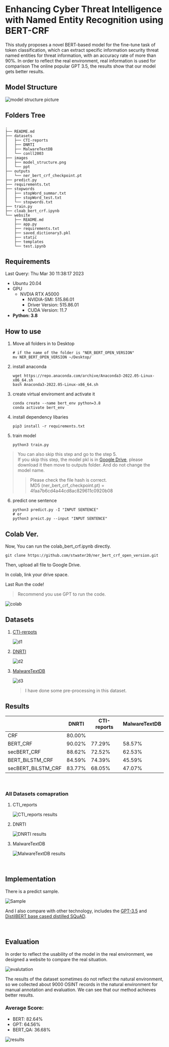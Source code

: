 # Enhancing Cyber Threat Intelligence with Named Entity Recognition using BERT-CRF

This study proposes a novel BERT-based model for the fine-tune task of token classification, which can extract specific information security threat named entities for threat information, with an accuracy rate of more than 90%. In order to reflect the real environment, real information is used for comparison The online popular GPT 3.5, the results show that our model gets better results.


## Model Structure 

![model structure picture](images/model_structure.png)

## Folders Tree 

```
.
├── README.md
├── datasets
│   ├── CTI-reports
│   ├── DNRTI
│   ├── MalwareTextDB
│   └── conll2003
├── images
│   ├── model_structure.png
│   └── ppt
├── outputs
│   └── ner_bert_crf_checkpoint.pt
├── predict.py
├── requirements.txt
├── stopwords
│   ├── stopWord_summar.txt
│   ├── stopWord_test.txt
│   └── stopwords.txt
├── train.py
├── cloab_bert_crf.ipynb
└── website
    ├── README.md
    ├── app.py
    ├── requirements.txt
    ├── saved_dictionary3.pkl
    ├── static
    ├── templates
    └── test.ipynb

```
## Requirements

Last Query: Thu Mar 30 11:38:17 2023     
* Ubuntu 20.04
* GPU
  * NVDIA RTX A5000
    * NVIDIA-SMI: 515.86.01
    * Driver Version: 515.86.01
    * CUDA Version: 11.7
* <b>Python: 3.8</b>
  

## How to use

1. Move all folders in to Desktop
    ```
    # if the name of the folder is "NER_BERT_OPEN_VERSION"
    mv NER_BERT_OPEN_VERSION ~/Desktop/
    ```
2. install anaconda

    ```
    wget https://repo.anaconda.com/archive/Anaconda3-2022.05-Linux-x86_64.sh
    bash Anaconda3-2022.05-Linux-x86_64.sh
    ```

3. create virtual enviroment and activate it
    ```
    conda create --name bert_env python=3.8
    conda activate bert_env
    ```
4. install dependency libaries
    ```
    pip3 install -r requirements.txt
    ```
5. train model
    ```
    python3 train.py
    ```
> You can also skip this step and go to the step 5. <br>
> If you skip this step, the model pkl is in [Google Drive](https://drive.google.com/file/d/1iiPhrRbUNB8-85GjdqZeVe_iC7aI7gn_/view?usp=share_link), please download it then move to outputs folder. And do not change the model name. <br>
>> Please check the file hash is correct.<br>
>> MD5 (ner_bert_crf_checkpoint.pt) = 4faa7b6cd4a44cd8ac829611c0920b08

6. predict one sentence
   
    ```
    python3 predict.py -I "INPUT SENTENCE"
    # or
    python3 preict.py --input "INPUT SENTENCE"
    ```

## Colab Ver.

Now, You can run the colab_bert_crf.ipynb directly.

```
git clone https://github.com/stwater20/ner_bert_crf_open_version.git
```

Then, upload all file to Google Drive.

In colab, link your drive space.

Last Run the code!

> Recommend you use GPT to run the code.

![colab](images/colab.jpg)

## Datasets

1. [CTI-rerpots](https://github.com/nlpai-lab/CTI-reports-dataset)

    ![d1](images/ppt/投影片14.png)

2. [DNRTI](https://github.com/SCreaMxp/DNRTI-A-Large-scale-Dataset-for-Named-Entity-Recognition-in-Threat-Intelligence)

    ![d2](images/ppt/投影片13.png)

3. [MalwareTextDB](https://aclanthology.org/P17-1143/)

    ![d3](images/ppt/投影片15.png)
    > I have done some pre-processing in this dataset.


## Results

|                    | DNRTI  | CTI-reports | MalwareTextDB |
|--------------------|--------|------------|---------------|
| CRF                | 80.00% |            |               |
| BERT_CRF           | 90.02% | 77.29%     | 58.57%        |
| secBERT_CRF        | 88.62% | 72.52%     | 62.53%        |
| BERT_BiLSTM_CRF    | 84.59% | 74.39%     | 45.59%        |
| secBERT_BiLSTM_CRF | 83.77% | 68.05%     | 47.07%        |

<br>

### All Datasets comapration


1. CTI_reports
   
    ![CTI_reports results](images/ppt/投影片17.png)

2. DNRTI
   
    ![DNRTI results](images/ppt/投影片16.png)

3. MalwareTextDB
   
    ![MalwareTextDB results](images/ppt/投影片18.png)

<br>

## Implementation

There is a predict sample.

![Sample](/images/ppt/投影片19.png)

And I also compare with other technology, includes the [GPT-3.5](https://platform.openai.com/docs/models/gpt-3) and [DistilBERT base cased distilled SQuAD](https://www.google.com/search?client=safari&rls=en&q=distilbert-base-cased-distilled-squad&ie=UTF-8&oe=UTF-8).

<br>

## Evaluation

In order to reflect the usability of the model in the real environment, we designed a website to compare the real situation.

![evalutation](images/ppt/messageImage_1680154162767_new.jpg)

The results of the dataset sometimes do not reflect the natural environment, so we collected about 9000 OSINT records in the natural environment for manual annotation and evaluation. We can see that our method achieves better results.

### Average Score:
* BERT: 82.64%
* GPT: 64.56%
* BERT_QA: 36.68%

![results](images/ppt/圖片1.png)
